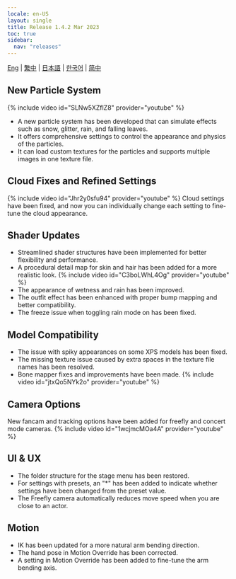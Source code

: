 ```yaml
---
locale: en-US
layout: single
title: Release 1.4.2 Mar 2023
toc: true
sidebar:
  nav: "releases"
---
```

[Eng](/dancexr/releases/1.4.2) | [繁中](/tw/dancexr/releases/1.4.2) | [日本語](/jp/dancexr/releases/1.4.2) | [한국어](/kr/dancexr/releases/1.4.2) | [简中](/zh/dancexr/releases/1.4.2)

## New Particle System
{% include video id="SLNw5XZflZ8" provider="youtube" %}
* A new particle system has been developed that can simulate effects such as snow, glitter, rain, and falling leaves.
* It offers comprehensive settings to control the appearance and physics of the particles.
* It can load custom textures for the particles and supports multiple images in one texture file.

## Cloud Fixes and Refined Settings
{% include video id="Jhr2y0sfu94" provider="youtube" %}
Cloud settings have been fixed, and now you can individually change each setting to fine-tune the cloud appearance.

## Shader Updates
* Streamlined shader structures have been implemented for better flexibility and performance.
* A procedural detail map for skin and hair has been added for a more realistic look.
{% include video id="C3boLWhL4Og" provider="youtube" %}
* The appearance of wetness and rain has been improved.
* The outfit effect has been enhanced with proper bump mapping and better compatibility.
* The freeze issue when toggling rain mode on has been fixed.

## Model Compatibility
* The issue with spiky appearances on some XPS models has been fixed.
* The missing texture issue caused by extra spaces in the texture file names has been resolved.
* Bone mapper fixes and improvements have been made.
{% include video id="jtxQo5NYk2o" provider="youtube" %}

## Camera Options
New fancam and tracking options have been added for freefly and concert mode cameras.
{% include video id="1wcjmcMOa4A" provider="youtube" %}

## UI & UX
* The folder structure for the stage menu has been restored.
* For settings with presets, an "*" has been added to indicate whether settings have been changed from the preset value.
* The Freefly camera automatically reduces move speed when you are close to an actor.

## Motion
* IK has been updated for a more natural arm bending direction.
* The hand pose in Motion Override has been corrected.
* A setting in Motion Override has been added to fine-tune the arm bending axis.